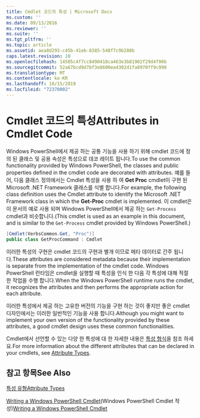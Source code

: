 ```yaml
---
title: Cmdlet 코드의 특성 | Microsoft Docs
ms.custom: ''
ms.date: 09/13/2016
ms.reviewer: ''
ms.suite: ''
ms.tgt_pltfrm: ''
ms.topic: article
ms.assetid: aea8d293-c45b-41eb-8385-548f7c9b280b
caps.latest.revision: 10
ms.openlocfilehash: 14505c4f7cc8490418ca463e3b81902f29d4f90b
ms.sourcegitcommit: 52a67bcd9d7bf3e8600ea4302d1fa8970ff9c998
ms.translationtype: MT
ms.contentlocale: ko-KR
ms.lasthandoff: 10/15/2019
ms.locfileid: "72370002"
---
```

# <a name="attributes-in-cmdlet-code"></a><span data-ttu-id="f03a0-102">Cmdlet 코드의 특성</span><span class="sxs-lookup"><span data-stu-id="f03a0-102">Attributes in Cmdlet Code</span></span>

<span data-ttu-id="f03a0-103">Windows PowerShell에서 제공 하는 공통 기능을 사용 하기 위해 cmdlet 코드에 정의 된 클래스 및 공용 속성은 특성으로 데코 레이트 됩니다.</span><span class="sxs-lookup"><span data-stu-id="f03a0-103">To use the common functionality provided by Windows PowerShell, the classes and public properties defined in the cmdlet code are decorated with attributes.</span></span> <span data-ttu-id="f03a0-104">예를 들어, 다음 클래스 정의에서는 Cmdlet 특성을 사용 하 여 **Get Proc** cmdlet이 구현 된 Microsoft .NET Framework 클래스를 식별 합니다.</span><span class="sxs-lookup"><span data-stu-id="f03a0-104">For example, the following class definition uses the Cmdlet attribute to identify the Microsoft .NET Framework class in which the **Get-Proc** cmdlet is implemented.</span></span> <span data-ttu-id="f03a0-105">이 cmdlet은이 문서의 예로 사용 되며 Windows PowerShell에서 제공 하는 `Get-Process` cmdlet과 비슷합니다.</span><span class="sxs-lookup"><span data-stu-id="f03a0-105">(This cmdlet is used as an example in this document, and is similar to the `Get-Process` cmdlet provided by Windows PowerShell.)</span></span>

```csharp
[Cmdlet(VerbsCommon.Get, "Proc")]
public class GetProcCommand : Cmdlet
```

<span data-ttu-id="f03a0-106">이러한 특성의 구현은 cmdlet 코드의 구현과 별개 이므로 메타 데이터로 간주 됩니다.</span><span class="sxs-lookup"><span data-stu-id="f03a0-106">These attributes are considered metadata because their implementation is separate from the implementation of the cmdlet code.</span></span> <span data-ttu-id="f03a0-107">Windows PowerShell 런타임은 cmdlet을 실행할 때 특성을 인식 한 다음 각 특성에 대해 적절 한 작업을 수행 합니다.</span><span class="sxs-lookup"><span data-stu-id="f03a0-107">When the Windows PowerShell runtime runs the cmdlet, it recognizes the attributes and then performs the appropriate action for each attribute.</span></span>

<span data-ttu-id="f03a0-108">이러한 특성에서 제공 하는 고유한 버전의 기능을 구현 하는 것이 좋지만 좋은 cmdlet 디자인에서는 이러한 일반적인 기능을 사용 합니다.</span><span class="sxs-lookup"><span data-stu-id="f03a0-108">Although you might want to implement your own version of the functionality provided by these attributes, a good cmdlet design uses these common functionalities.</span></span>

<span data-ttu-id="f03a0-109">Cmdlet에서 선언할 수 있는 다양 한 특성에 대 한 자세한 내용은 [특성 형식](./attribute-types.md)을 참조 하세요.</span><span class="sxs-lookup"><span data-stu-id="f03a0-109">For more information about the different attributes that can be declared in your cmdlets, see [Attribute Types](./attribute-types.md).</span></span>

## <a name="see-also"></a><span data-ttu-id="f03a0-110">참고 항목</span><span class="sxs-lookup"><span data-stu-id="f03a0-110">See Also</span></span>

[<span data-ttu-id="f03a0-111">특성 유형</span><span class="sxs-lookup"><span data-stu-id="f03a0-111">Attribute Types</span></span>](./attribute-types.md)

<span data-ttu-id="f03a0-112">[Writing a Windows PowerShell Cmdlet](./writing-a-windows-powershell-cmdlet.md)(Windows PowerShell Cmdlet 작성)</span><span class="sxs-lookup"><span data-stu-id="f03a0-112">[Writing a Windows PowerShell Cmdlet](./writing-a-windows-powershell-cmdlet.md)</span></span>
